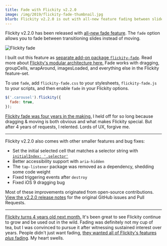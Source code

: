 ```yaml
---
title: Fade with Flickity v2.2.0
image: /img/2019/flickity-fade-thumbnail.jpg
blurb: Flickity v2.2.0 is out with all-new feature fading between slides
---
```


Flickity v2.2.0 has been released with [all-new fade feature](https://flickity.metafizzy.co/options.html#fade). The `fade` option allows you to fade between transitioning slides instead of moving.

![Flickity fade](/img/2019/flickity-fade3.gif)

I built out this feature as [separate add-on package `flickity-fade`](https://github.com/metafizzy/flickity-fade). Read more about [Flickity's modular architecture here.](/blog/making-features-independent-with-internal-events/) Fade works with dragging, groupCells, wrapAround, imagesLoaded, and everything else in the Flickity feature-set.

To use `fade`, add `flickity-fade.css` to your stylesheets, `flickity-fade.js` to your scripts, and then enable `fade` in your Flickity options.

``` js
$('.carousel').flickity({
  fade: true,
});
```

[Flickity fade was four years in the making.](https://github.com/metafizzy/flickity/issues/26) I held off for so long because dragging & moving is both obvious and what makes Flickity special. But after 4 years of requests, I relented. Lords of UX, forgive me.

---

Flickity v2.2.0 also comes with other smaller features and bug fixes:

+ Set the initial selected cell that matches a selector string with [`initialIndex: '.selector'`](https://flickity.metafizzy.co/options.html#initialindex)
+ Better accessibility support with `aria-hidden`
+ The `tap-listener` package was removed as a dependency, shedding some code weight
+ Fixed triggering events after `destroy`
+ Fixed iOS 9 dragging bug

Most of these improvements originated from open-source contributions. [View the v2.2.0 release notes](https://github.com/metafizzy/flickity/releases/tag/v2.2.0) for the original GitHub issues and Pull Requests.

---

[Flickity turns 4 years old next month.](/blog/flickity-v1-released/) It's been great to see Flickity continue to grow and be used out in the wild. Fading was definitely not my cup of tea, but I was convinced to pursue it after witnessing sustained interest over years. People didn't just want fading, [they wanted all of Flickity's features _plus_ fading](https://github.com/metafizzy/flickity/issues/26#issuecomment-432851769). My heart swells.
